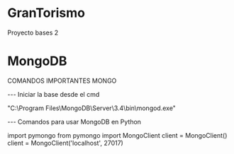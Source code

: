 # GranTorismo
Proyecto bases 2

# MongoDB
COMANDOS IMPORTANTES MONGO

--- Iniciar la base desde el cmd

"C:\Program Files\MongoDB\Server\3.4\bin\mongod.exe"

--- Comandos para usar MongoDB en Python

import pymongo
from pymongo import MongoClient
client = MongoClient()
client = MongoClient('localhost', 27017)
